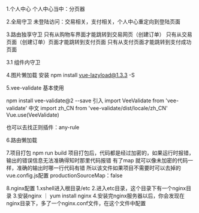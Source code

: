 1.个人中心
个人中心当中：分页器





2.全局守卫
未登陆访问：交易相关，支付相关，个人中心重定向到登陆页面

3.路由独享守卫
只有从购物车界面才能跳转到交易网页（创建订单）
只有从交易页面（创建订单）页面才能跳转到支付页面
只有从支付页面才能跳转到支付成功页面

3.1 组件内守卫


4.图片懒加载
安装
npm install vue-lazyload@1.3.3 -S

5.vee-validate 基本使用

npm install vee-validate@2 --save
引入
import VeeValidate from 'vee-validate'
中文
import zh_CN from 'vee-validate/dist/locale/zh_CN'
Vue.use(VeeValidate)

也可以去找正则插件：any-rule

6.路由懒加载



7.项目打包
npm run build 
项目打包后，代码都是经过加密的，如果运行时报错，输出的错误信息无法准确得知时那里代码报错
有了map 就可以像未加密的代码一样，准确的输出时哪一行代码有错
所以该文件如果项目不需要时可以去掉的
vue.config.js配置
productionSourceMap：false

8.nginx配置
1.xshell进入根目录/etc
2.进入etc目录，这个目录下有一个nginx目录
3.安装nginx ｜ yum install nginx
4.安装完nginx服务器以后，你会发现在nginx目录下，多了一个nginx.conf文件，在这个文件中配置
  
